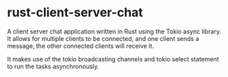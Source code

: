# rust-client-server-chat
A client server chat application written in Rust using the Tokio async library. It allows for multiple clients to be connected, and one client sends a message, the other connected clients will receive it.

It makes use of the tokio broadcasting channels and tokio select statement to run the tasks asynchronously.
